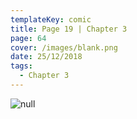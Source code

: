 ```yaml
---
templateKey: comic
title: Page 19 | Chapter 3
page: 64
cover: /images/blank.png
date: 25/12/2018
tags:
  - Chapter 3
---
```

![null](/images/0064c3p19adee.png)
